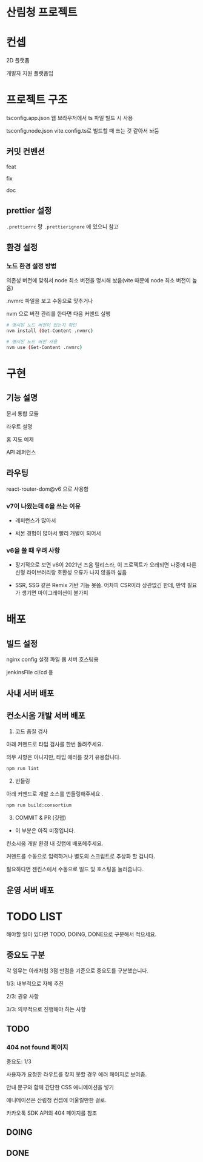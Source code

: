 # 산림청 프로젝트

# 컨셉

2D 플랫폼

개발자 지원 플랫폼임

# 프로젝트 구조

tsconfig.app.json
웹 브라우저에서 ts 파일 빌드 시 사용

tsconfig.node.json
vite.config.ts로 빌드할 때 쓰는 것 같아서 놔둠

## 커밋 컨벤션

feat

fix

doc

## prettier 설정

`.prettierrc` 랑 `.prettierignore` 에 있으니 참고

## 환경 설정

### 노드 환경 설정 방법

의존성 버전에 맞춰서 node 최소 버전을 명시해 놨음(vite 때문에 node 최소 버전이 높음)

.nvmrc 파일을 보고 수동으로 맞추거나

nvm 으로 버전 관리를 한다면 다음 커맨드 실행

```bash
# 명시된 노드 버전이 있는지 확인
nvm install (Get-Content .nvmrc)

# 명시된 노드 버전 사용
nvm use (Get-Content .nvmrc)

```

# 구현

## 기능 설명

문서 통합 모듈

라우트 설명

홈
지도 예제

API 레퍼런스

## 라우팅

react-router-dom@v6 으로 사용함

### v7이 나왔는데 6을 쓰는 이유

- 레퍼런스가 많아서

- 써본 경험이 많아서 빨리 개발이 되어서

### v6을 쓸 때 우려 사항

- 장기적으로 보면 v6이 2021년 즈음 릴리스라, 이 프로젝트가 오래되면 나중에 다른 신형 라이브러리랑 호환성 오류가 나지 않을까 싶음

- SSR, SSG 같은 Remix 기반 기능 못씀. 어차피 CSR이라 상관없긴 한데, 만약 필요가 생기면 마이그레이션이 불가피

# 배포

## 빌드 설정

nginx config 설정 파일
웹 서버 호스팅용

jenkinsFile
ci/cd 용

## 사내 서버 배포

## 컨소시움 개발 서버 배포

1. 코드 품질 검사

아래 커맨드로 타입 검사를 한번 돌려주세요.

의무 사항은 아니지만, 타입 에러를 찾기 유용합니다.

```bash
npm run lint
```

2. 번들링

아래 커맨드로 개발 소스를 번들링해주세요 .

```bash
npm run build:consortium
```

3. COMMIT & PR (깃랩)

- 이 부분은 아직 미정입니다.

컨소시움 개발 환경 내 깃랩에 배포헤주세요.

커맨드를 수동으로 입력하거나 별도의 스크립트로 추상화 할 겁니다.

필요하다면 젠킨스에서 수동으로 빌드 및 호스팅을 눌러줍니다.

## 운영 서버 배포

# TODO LIST

해야할 일이 있다면 TODO, DOING, DONE으로 구분해서 적으세요.

## 중요도 구분

각 임무는 아래처럼 3점 만점을 기준으로 중요도를 구분했습니다.

1/3: 내부적으로 자체 추진

2/3: 권유 사항

3/3: 의무적으로 진행해야 하는 사항

## TODO

### 404 not found 페이지

중요도: 1/3

사용자가 요청한 라우트를 찾지 못할 경우 에러 페이지로 보여줌.

안내 문구와 함께 간단한 CSS 애니메이션을 넣기

애니메이션은 산림청 컨셉에 어울릴만한 걸로.

카카오톡 SDK API의 404 페이지를 참조

## DOING

## DONE
